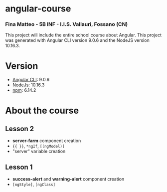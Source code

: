 # angular-course

### Fina Matteo - 5B INF - I.I.S. Vallauri, Fossano (CN)

This project will include the entire school course about Angular.
This project was generated with Angular CLI version 9.0.6 and the NodeJS version 10.16.3.

# Version

- [Angular CLI](https://angular.io): 9.0.6
- [NodeJs](https://nodejs.org): 10.16.3
- [npm](https://www.npmjs.com/): 6.14.2


# About the course

## Lesson 2

* **server-farm** component creation
* `{{ }}`, `*ngIf`, `[(ngModel)]`
* "server" variable creation

## Lesson 1

* **success-alert** and **warning-alert** component creation 
* `[ngStyle]`, `[ngClass]`